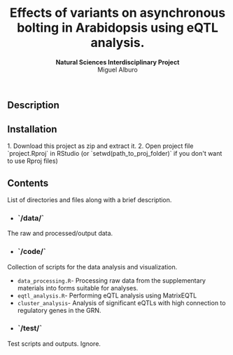 <h1 align="center">Effects of variants on asynchronous bolting in Arabidopsis using eQTL analysis.</h1>
<p align="center"><strong>Natural Sciences Interdisciplinary Project</strong>
<br>Miguel Alburo</p>
<br/>

<h2>Description</h2>


<h2>Installation</h2>
1. Download this project as zip and extract it.
2. Open project file `project.Rproj` in RStudio (or `setwd(path_to_proj_folder)` if you don't want to use Rproj files)

<h2>Contents</h2>
List of directories and files along with a brief description.

- <h3>`/data/`</h2>
The raw and processed/output data.

- <h3>`/code/`</h2>
Collection of scripts for the data analysis and visualization.
  - `data_processing.R`- Processing raw data from the supplementary materials into forms suitable for analyses.
  - `eqtl_analysis.R`- Performing eQTL analysis using MatrixEQTL 
  - `cluster_analysis`- Analysis of significant eQTLs with high connection to regulatory genes in the GRN.
- <h3>`/test/`</h2>
Test scripts and outputs. Ignore.

